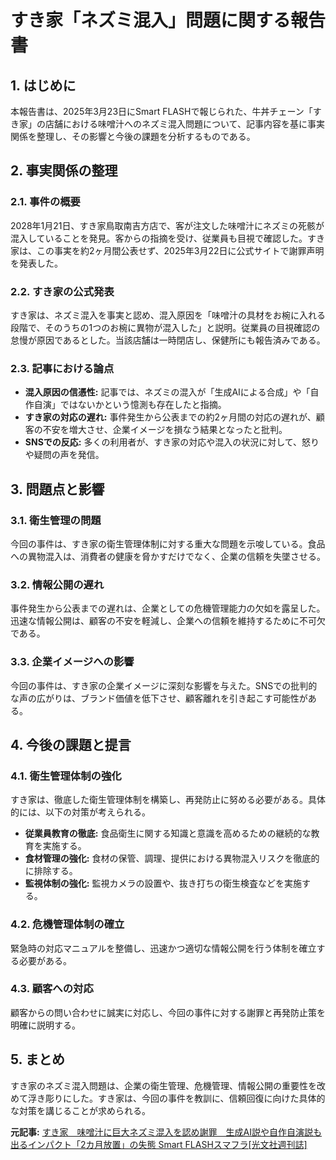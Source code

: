 # すき家「ネズミ混入」問題に関する報告書

## 1. はじめに

本報告書は、2025年3月23日にSmart FLASHで報じられた、牛丼チェーン「すき家」の店舗における味噌汁へのネズミ混入問題について、記事内容を基に事実関係を整理し、その影響と今後の課題を分析するものである。

## 2. 事実関係の整理

### 2.1. 事件の概要

2028年1月21日、すき家鳥取南吉方店で、客が注文した味噌汁にネズミの死骸が混入していることを発見。客からの指摘を受け、従業員も目視で確認した。すき家は、この事実を約2ヶ月間公表せず、2025年3月22日に公式サイトで謝罪声明を発表した。

### 2.2. すき家の公式発表

すき家は、ネズミ混入を事実と認め、混入原因を「味噌汁の具材をお椀に入れる段階で、そのうちの1つのお椀に異物が混入した」と説明。従業員の目視確認の怠慢が原因であるとした。当該店舗は一時閉店し、保健所にも報告済みである。

### 2.3. 記事における論点

* **混入原因の信憑性:** 記事では、ネズミの混入が「生成AIによる合成」や「自作自演」ではないかという憶測も存在したと指摘。
* **すき家の対応の遅れ:** 事件発生から公表までの約2ヶ月間の対応の遅れが、顧客の不安を増大させ、企業イメージを損なう結果となったと批判。
* **SNSでの反応:** 多くの利用者が、すき家の対応や混入の状況に対して、怒りや疑問の声を発信。

## 3. 問題点と影響

### 3.1. 衛生管理の問題

今回の事件は、すき家の衛生管理体制に対する重大な問題を示唆している。食品への異物混入は、消費者の健康を脅かすだけでなく、企業の信頼を失墜させる。

### 3.2. 情報公開の遅れ

事件発生から公表までの遅れは、企業としての危機管理能力の欠如を露呈した。迅速な情報公開は、顧客の不安を軽減し、企業への信頼を維持するために不可欠である。

### 3.3. 企業イメージへの影響

今回の事件は、すき家の企業イメージに深刻な影響を与えた。SNSでの批判的な声の広がりは、ブランド価値を低下させ、顧客離れを引き起こす可能性がある。

## 4. 今後の課題と提言

### 4.1. 衛生管理体制の強化

すき家は、徹底した衛生管理体制を構築し、再発防止に努める必要がある。具体的には、以下の対策が考えられる。

* **従業員教育の徹底:** 食品衛生に関する知識と意識を高めるための継続的な教育を実施する。
* **食材管理の強化:** 食材の保管、調理、提供における異物混入リスクを徹底的に排除する。
* **監視体制の強化:** 監視カメラの設置や、抜き打ちの衛生検査などを実施する。

### 4.2. 危機管理体制の確立

緊急時の対応マニュアルを整備し、迅速かつ適切な情報公開を行う体制を確立する必要がある。

### 4.3. 顧客への対応

顧客からの問い合わせに誠実に対応し、今回の事件に対する謝罪と再発防止策を明確に説明する。

## 5. まとめ

すき家のネズミ混入問題は、企業の衛生管理、危機管理、情報公開の重要性を改めて浮き彫りにした。すき家は、今回の事件を教訓に、信頼回復に向けた具体的な対策を講じることが求められる。



**元記事:** [すき家　味噌汁に巨大ネズミ混入を認め謝罪　生成AI説や自作自演説も出るインパクト「2カ月放置」の失態 Smart FLASHスマフラ[光文社週刊誌]](https://smart-flash.jp/sociopolitics/335541/1/1/)